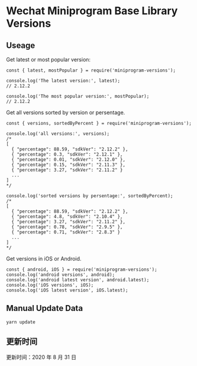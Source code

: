 
# Wechat Miniprogram Base Library Versions

## Useage

Get latest or most popular version:

```;
const { latest, mostPopular } = require('miniprogram-versions');

console.log('The latest version:', latest);
// 2.12.2

console.log('The most popular version:', mostPopular);
// 2.12.2

```

Get all versions sorted by version or persentage.

```
const { versions, sortedByPercent } = require('miniprogram-versions');

console.log('all versions:', versions);
/*
[
  { "percentage": 88.59, "sdkVer": "2.12.2" },
  { "percentage": 0.3, "sdkVer": "2.12.1" },
  { "percentage": 0.01, "sdkVer": "2.12.0" },
  { "percentage": 0.15, "sdkVer": "2.11.3" },
  { "percentage": 3.27, "sdkVer": "2.11.2" }
  ...
]
*/

console.log('sorted versions by persentage:', sortedByPercent);
/*
[
  { "percentage": 88.59, "sdkVer": "2.12.2" },
  { "percentage": 4.8, "sdkVer": "2.10.4" },
  { "percentage": 3.27, "sdkVer": "2.11.2" },
  { "percentage": 0.78, "sdkVer": "2.9.5" },
  { "percentage": 0.71, "sdkVer": "2.8.3" }
  ...
]
*/
```

Get versions in iOS or Android.

```
const { android, iOS } = require('miniprogram-versions');
console.log('android versions', android);
console.log('android latest version', android.latest);
console.log('iOS versions', iOS);
console.log('iOS latest version', iOS.latest);
```

## Manual Update Data

```
yarn update
```

## 更新时间

更新时间：2020 年 8 月 31 日
